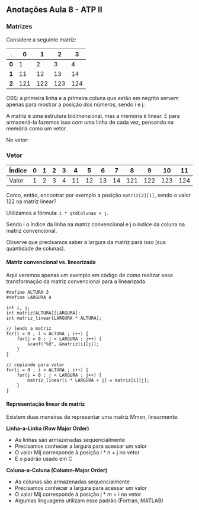 ## **Anotações Aula 8 - ATP II**

### **Matrizes**
Considere a seguinte matriz:

|.       |**0**|**1**|**2**|**3**|
|---     |---  |---  |---  |---  |
|**0**   |1    |2    |3    |4    |
|**1**   |11   |12   |13   |14   |
|**2**   |121  |122  |123  |124  |

OBS: a primeira linha e a primeira coluna que estão em negrito servem apenas para mostrar a posição dos números, sendo i e j.

A matriz é uma estrutura bidimensional, mas a memória é linear. E para armazená-la fazemos isso com uma linha de cada vez, pensando na memória como um vetor.

No vetor:
### Vetor

| Índice | **0** | **1** | **2** | **3** | **4** | **5** | **6** | **7** | **8**  | **9**  | **10** | **11** |
|--------|-------|-------|-------|-------|-------|-------|-------|-------|--------|--------|--------|--------|
| Valor  | 1     | 2     | 3     | 4     | 11    | 12    | 13    | 14    | 121    | 122    | 123    | 124    |

Como, então, encontrar por exemplo a posição `matriz[2][1]`, sendo o valor 122 na matriz linear?

Utilizamos a fórmula: `i * qtdColunas + j`.

Sendo i o índice da linha na matriz convencional e j o índice da coluna na matriz convencional.

Observe que precisamos saber a largura da matriz para isso (sua quantidade de colunas).

#### **Matriz convencional vs. linearizada**

Aqui veremos apenas um exemplo em código de como realizar essa transformação da matriz convencional para a linearizada.

```
#define ALTURA 3
#define LARGURA 4

int i, j;
int matriz[ALTURA][LARGURA];
int matriz_linear[LARGURA * ALTURA];

// lendo a matriz
for(i = 0 ; i < ALTURA ; i++) {
    for(j = 0 ; j < LARGURA ; j++) {
        scanf("%d", &matriz[i][j]);
    }
}

// copiando para vetor
for(i = 0 ; i < ALTURA ; i++) {
    for(j = 0 ; j < LARGURA ; j++) {
        matriz_linear[i * LARGURA + j] = matriz[i][j];
    }
}
```

#### **Representação linear de matriz**

Existem duas maneiras de representar uma matriz Mmxn, linearmente:

**Linha-a-Linha (Row Major Order)**
- As linhas são armazenadas sequencialmente
- Precisamos conhecer a largura para acessar um valor
- O valor Mij corresponde à posição i * n  + j no vetor
- É o padrão usado em C

**Coluna-a-Coluna (Column-Major Order)**

- As colunas são armazenadas sequencialmente
- Precisamos conhecer a largura para acessar um valor
- O valor Mij corresponde à posição j * m + i no vetor
- Algumas linguagens utilizam esse padrão (Fortran, MATLAB)